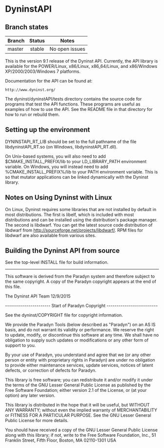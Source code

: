 # DyninstAPI

## Branch states

| Branch                                  | Status        | Notes                                              |
| --------------------------------------- |:-------------:|:--------------------------------------------------:|
| master                                  | stable        | No open issues                                     |

This is the version 9.1 release of the Dyninst API.  Currently, the API
library is available for the POWER/Linux, x86/Linux, x86_64/Linux, and
x86/Windows XP/2000/2003/Windows 7 platforms.

Documentation for the API can be found at:

    http://www.dyninst.org/

The dyninst/dyninstAPI/tests directory contains the source code for programs
that test the API functions.  These programs are useful as examples of how
to use the API.  See the README file in that directory for how to run or
rebuild them.

## Setting up the environment

DYNINSTAPI_RT_LIB should be set to the full pathname of the file
libdyninstAPI_RT.so (on Windows, libdyninstAPI_RT.dll). 

On Unix-based systems, you will also need to add $CMAKE_INSTALL_PREFIX/lib
to your LD_LIBRARY_PATH environment variable.  On Windows, you will instead
need to add %CMAKE_INSTALL_PREFIX%/lib to your PATH environment
variable.  This is so that mutator applications can be linked dynamically with
the Dyninst library.

Notes on Using Dyninst with Linux
---------------------------------

On Linux, Dyninst requires some libraries that are not installed by default
in most distributions.  The first is libelf, which is included with most
distributions and can be installed using the distribution's package manager.
The second is libdwarf.  You can get the latest source code distribution
of libdwarf from http://sourceforge.net/projects/libdwarf/.  RPM files for libdwarf
are also available from various sites.

Building the Dyninst API from source
------------------------------------

See the top-level INSTALL file for build information.

-----------------------------------------------------------------------------

This software is derived from the Paradyn system and therefore subject to
the same copyright.  A copy of the Paradyn copyright appears at the end of
this file.

The Dyninst API Team
12/9/2015

----------------------- Start of Paradyn Copyright --------------------------

See the dyninst/COPYRIGHT file for copyright information.
 
We provide the Paradyn Tools (below described as "Paradyn")
on an AS IS basis, and do not warrant its validity or performance.
We reserve the right to update, modify, or discontinue this
software at any time.  We shall have no obligation to supply such
updates or modifications or any other form of support to you.

By your use of Paradyn, you understand and agree that we (or any
other person or entity with proprietary rights in Paradyn) are
under no obligation to provide either maintenance services,
update services, notices of latent defects, or correction of
defects for Paradyn.

This library is free software; you can redistribute it and/or
modify it under the terms of the GNU Lesser General Public
License as published by the Free Software Foundation; either
version 2.1 of the License, or (at your option) any later version.

This library is distributed in the hope that it will be useful,
but WITHOUT ANY WARRANTY; without even the implied warranty of
MERCHANTABILITY or FITNESS FOR A PARTICULAR PURPOSE.  See the GNU
Lesser General Public License for more details.

You should have received a copy of the GNU Lesser General Public
License along with this library; if not, write to the Free Software
Foundation, Inc., 51 Franklin Street, Fifth Floor, Boston, MA 02110-1301 USA
